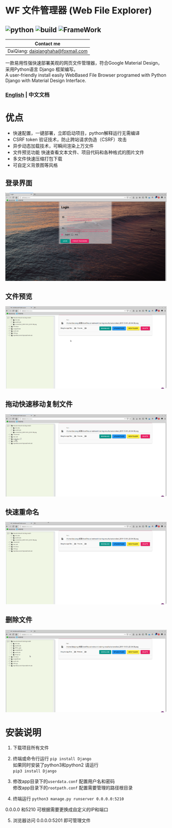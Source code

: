 # WF 文件管理器 (Web File Explorer)
![python](https://img.shields.io/badge/Python-3.5+-green.svg)
![build](https://img.shields.io/badge/build-passed-green.svg)
![FrameWork](https://img.shields.io/badge/Django-2.0+-green.svg)  
--------
Contact me | 
--------- |
DaiQiang: daiqianghaha@foxmail.com | 

一款易用性强快速部署美观的网页文件管理器，符合Google Material Design，采用Python语言 Django 框架编写。  
A user-friendly install easily WebBased File Browser programed with Python Django with Material Design Interface.   
### [ English](../README.md) | 中文文档

# 优点

* 快速配置，一键部署，立即启动项目，python解释运行无需编译
* CSRF token 验证技术，防止跨站请求伪造（CSRF）攻击
* 异步动态加载技术，可瞬间渲染上万文件
* 文件预览功能 快速查看文本文件、项目代码和各种格式的图片文件
* 多文件快速压缩打包下载
* 可自定义背景图等风格  

## 登录界面
![login](./login.png "登录界面") 
## 文件预览
![preview](./preview_EN.gif "文件预览")
## 拖动快速移动复制文件
![drag](./drag_EN.gif "拖动快速移动复制文件")
## 快速重命名
![rename](./rename_EN.gif "快速重命名")
## 删除文件
![delete](./delete_EN.gif "删除文件")


# 安装说明
1. 下载项目所有文件
2. 终端或命令行运行
 `pip install Django`  
 如果同时安装了python3和python2 请运行  
    `pip3 install Django`

3. 修改app目录下的`userdata.conf` 配置用户名和密码  
修改app目录下的`rootpath.conf` 配置需要管理的路径根目录
4. 终端运行
`python3 manage.py runserver 0.0.0.0:5210`

0.0.0.0 和5210 可根据需要更换成自定义的IP和端口

5. 浏览器访问 0.0.0.0:5201 即可管理文件
